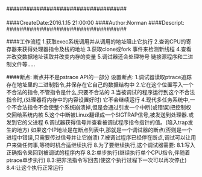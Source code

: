 ####################################
####
####CreateDate:2016.1.15 21:00:00
####Author:Norman
####Descript:
####################################

####工作流程 
	1.获取exec系统调用并从调用的地址阻止它执行
	2.查询CPU的寄存器来获得处理器指令及栈的地址
	3.获取clone或fork 事件来检测新线程
	4.查看并改变数据地址读取并改变内存的变量
	5.调试器还会处理符号   链接源程序和二进制文件等.....
	
	
####断点:
	断点并不是pstrace API的一部分
	设置断点:
		1.调试器读取ptrace追踪存在地址里的二进制指令,并保存在它自己的数据结构中
		2.它在这个位置写入一个不合法的指令,不管指令是什么,只要不合法的
		3.当被调试的程序运行到这个不合法指令时,(处理器将内存中的内容设置好时) 它不会继续运行
		4.现代多任务系统中,一个不合法指令不会使整个系统崩溃掉,但是会通过引发一个中断(或错误)把控制权交回给系统内核
		5.这个中断被Linux翻译成一个SIGTRAP信号,被发送到处理器.或发到它的父进程
		6.调试器获得信号并查看被调试程序指令指针的值。(陷入trap发生的地方)
		如果这个IP地址是在断点列表中,那就是一个调试器的断点(否则是一个进程中错误,只需要传过信号并让它崩溃)
		7.被调试程序已经停在断点,调试可以让用户来做任何事,等待时机合适继续执行
		8.为了要继续执行,这个调试器需要:
			8.1:写入正确指令来回到被调试的程序内存
			8.2:单步执行(继续执行单个CPU指令,伴随着ptrace单步执行)
			8.3:把非法指令写回去(使这个执行过程下一次可以再次停止)
			8.4:让这个执行正常运行
		